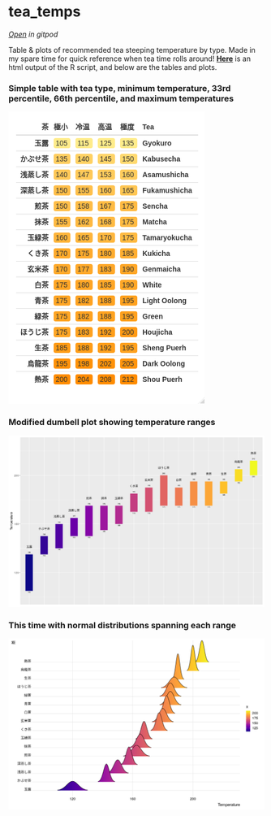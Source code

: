 # tea_temps
[*Open*](https://gitpod.io/#https://github.com/ryancahildebrandt/tea_temps) *in gitpod*

Table & plots of recommended tea steeping temperature by type. Made in my spare time for quick reference when tea time rolls around! [**Here**](https://github.com/ryancahildebrandt/tea_temps/blob/master/temps.html) is an html output of the R script, and below are the tables and plots.

### Simple table with tea type, minimum temperature, 33rd percentile, 66th percentile, and maximum temperatures

![Temperature Table with English Names](/eng.temps.png)

### Modified dumbell plot showing temperature ranges

![Temperature Table](/dumbell.png)

### This time with normal distributions spanning each range

![Temperature Table](/curves.png)
